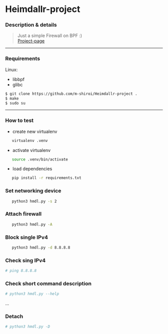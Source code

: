# Heimdallr-project
### Description & details
> Just a simple Firewall on BPF :) <br>
[Project-page](https://www.notion.so/Heimdallr-project-7307e47c13cd47a785983d0ca4843f4a)
---
### Requirements
Linux:
* libbpf
* glibc

```bash
$ git clone https://github.com/m-shiroi/Heimdallr-project .
$ make
$ sudo su
```
---
### How to test
* create new virtualenv
```bash
   virtualenv .venv
```

* activate virtualenv
```bash
   source .venv/bin/activate
```

* load dependencies
```bash
   pip install -r requirements.txt
```

### Set networking device
```bash
   python3 hmdl.py -s 2
```

### Attach firewall
```bash
   python3 hmdl.py -A
```

### Block single IPv4
```bash
   python3 hmdl.py -d 8.8.8.8
```
### Check sing IPv4
```bash
# ping 8.8.8.8
```
### Check short command description
```bash
# python3 hmdl.py --help
```
...
### Detach
```bash
# python3 hmdl.py -D
```


